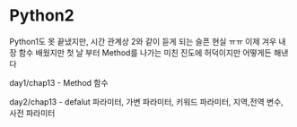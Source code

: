 # Python2
Python1도 못 끝냈지만, 시간 관계상 2와 같이 듣게 되는 슬픈 현실 ㅠㅠ 이제 겨우 내장 함수 배웠지만 첫 날 부터 Method를 나가는 미친 진도에 허덕이지만 어떻게든 해낸다

day1/chap13 - Method 함수

day2/chap13 - defalut 파라미터, 가변 파라미터, 키워드 파라미터, 지역,전역 변수, 사전 파라미터
